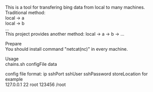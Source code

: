 This is a tool for transfering bing data from local to many machines.  
Traditional method:  
    local -> a  
    local -> b  
    ...  
This project provides another method:
    local -> a -> b -> ...

Prepare  
    You should install command "netcat(nc)" in every machine.  

Usage  
    chains.sh  configFile  data

config file format:
    ip        sshPort      sshUser     sshPassword  storeLocation
for example  
    127.0.0.1 22           root        123456       /root

